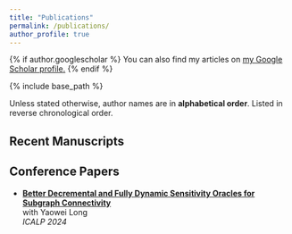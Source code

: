 ```yaml
---
title: "Publications"
permalink: /publications/
author_profile: true
---
```


{% if author.googlescholar %}
  You can also find my articles on <u><a href="{{author.googlescholar}}">my Google Scholar profile</a>.</u>
{% endif %}

{% include base_path %}


Unless stated otherwise, author names are in **alphabetical order**. Listed in reverse chronological order.

## Recent Manuscripts

## Conference Papers

- **[Better Decremental and Fully Dynamic Sensitivity Oracles for Subgraph Connectivity](https://arxiv.org/abs/2402.09150)**  
  with Yaowei Long  
  *ICALP 2024*  
  
